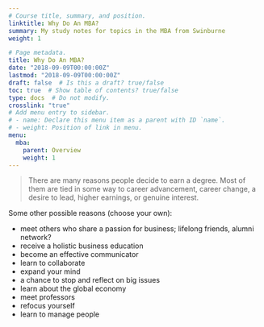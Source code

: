 ```yaml
---
# Course title, summary, and position.
linktitle: Why Do An MBA?
summary: My study notes for topics in the MBA from Swinburne
weight: 1

# Page metadata.
title: Why Do An MBA?
date: "2018-09-09T00:00:00Z"
lastmod: "2018-09-09T00:00:00Z"
draft: false  # Is this a draft? true/false
toc: true  # Show table of contents? true/false
type: docs  # Do not modify.
crosslink: "true"
# Add menu entry to sidebar.
# - name: Declare this menu item as a parent with ID `name`.
# - weight: Position of link in menu.
menu:
  mba:
    parent: Overview
    weight: 1
---
```

> There are many reasons people decide to earn a degree. Most of them are tied in some way to career advancement, career change, a desire to lead, higher earnings, or genuine interest.

Some other possible reasons (choose your own):

  - meet others who share a passion for business; lifelong friends, alumni network?
  - receive a holistic business education
  - become an effective communicator
  - learn to collaborate
  - expand your mind
  - a chance to stop and reflect on big issues
  - learn about the global economy
  - meet professors
  - refocus yourself
  - learn to manage people
